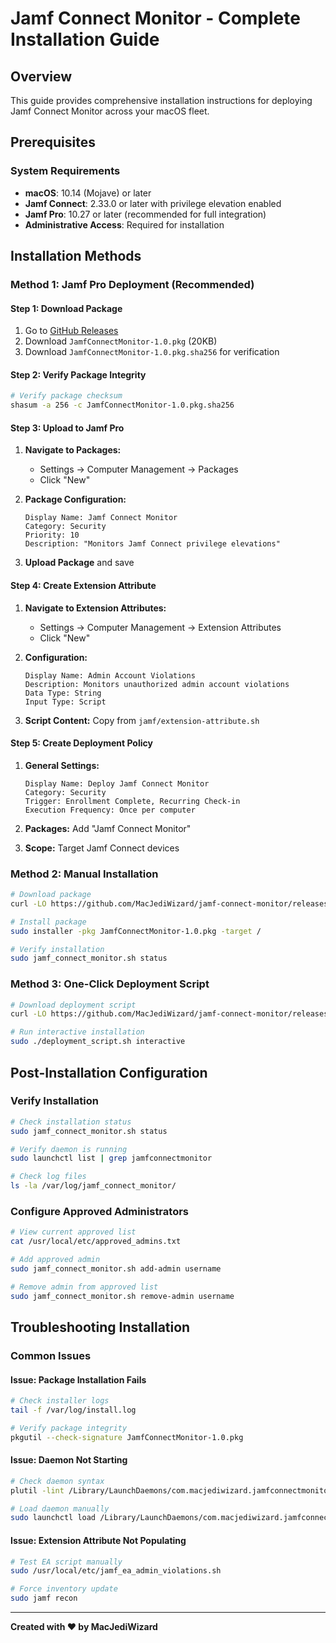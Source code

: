 # Jamf Connect Monitor - Complete Installation Guide

## Overview
This guide provides comprehensive installation instructions for deploying Jamf Connect Monitor across your macOS fleet.

## Prerequisites

### System Requirements
- **macOS**: 10.14 (Mojave) or later
- **Jamf Connect**: 2.33.0 or later with privilege elevation enabled
- **Jamf Pro**: 10.27 or later (recommended for full integration)
- **Administrative Access**: Required for installation

## Installation Methods

### Method 1: Jamf Pro Deployment (Recommended)

#### Step 1: Download Package
1. Go to [GitHub Releases](https://github.com/MacJediWizard/jamf-connect-monitor/releases/latest)
2. Download `JamfConnectMonitor-1.0.pkg` (20KB)
3. Download `JamfConnectMonitor-1.0.pkg.sha256` for verification

#### Step 2: Verify Package Integrity
```bash
# Verify package checksum
shasum -a 256 -c JamfConnectMonitor-1.0.pkg.sha256
```

#### Step 3: Upload to Jamf Pro
1. **Navigate to Packages:**
   - Settings → Computer Management → Packages
   - Click "New"

2. **Package Configuration:**
   ```
   Display Name: Jamf Connect Monitor
   Category: Security
   Priority: 10
   Description: "Monitors Jamf Connect privilege elevations"
   ```

3. **Upload Package** and save

#### Step 4: Create Extension Attribute
1. **Navigate to Extension Attributes:**
   - Settings → Computer Management → Extension Attributes
   - Click "New"

2. **Configuration:**
   ```
   Display Name: Admin Account Violations
   Description: Monitors unauthorized admin account violations
   Data Type: String
   Input Type: Script
   ```

3. **Script Content:** Copy from `jamf/extension-attribute.sh`

#### Step 5: Create Deployment Policy
1. **General Settings:**
   ```
   Display Name: Deploy Jamf Connect Monitor
   Category: Security
   Trigger: Enrollment Complete, Recurring Check-in
   Execution Frequency: Once per computer
   ```

2. **Packages:** Add "Jamf Connect Monitor"

3. **Scope:** Target Jamf Connect devices

### Method 2: Manual Installation

```bash
# Download package
curl -LO https://github.com/MacJediWizard/jamf-connect-monitor/releases/download/v1.0.0/JamfConnectMonitor-1.0.pkg

# Install package
sudo installer -pkg JamfConnectMonitor-1.0.pkg -target /

# Verify installation
sudo jamf_connect_monitor.sh status
```

### Method 3: One-Click Deployment Script

```bash
# Download deployment script
curl -LO https://github.com/MacJediWizard/jamf-connect-monitor/releases/download/v1.0.0/deployment_script.sh

# Run interactive installation
sudo ./deployment_script.sh interactive
```

## Post-Installation Configuration

### Verify Installation
```bash
# Check installation status
sudo jamf_connect_monitor.sh status

# Verify daemon is running
sudo launchctl list | grep jamfconnectmonitor

# Check log files
ls -la /var/log/jamf_connect_monitor/
```

### Configure Approved Administrators
```bash
# View current approved list
cat /usr/local/etc/approved_admins.txt

# Add approved admin
sudo jamf_connect_monitor.sh add-admin username

# Remove admin from approved list
sudo jamf_connect_monitor.sh remove-admin username
```

## Troubleshooting Installation

### Common Issues

#### Issue: Package Installation Fails
```bash
# Check installer logs
tail -f /var/log/install.log

# Verify package integrity
pkgutil --check-signature JamfConnectMonitor-1.0.pkg
```

#### Issue: Daemon Not Starting
```bash
# Check daemon syntax
plutil -lint /Library/LaunchDaemons/com.macjediwizard.jamfconnectmonitor.plist

# Load daemon manually
sudo launchctl load /Library/LaunchDaemons/com.macjediwizard.jamfconnectmonitor.plist
```

#### Issue: Extension Attribute Not Populating
```bash
# Test EA script manually
sudo /usr/local/etc/jamf_ea_admin_violations.sh

# Force inventory update
sudo jamf recon
```

---

**Created with ❤️ by MacJediWizard**
